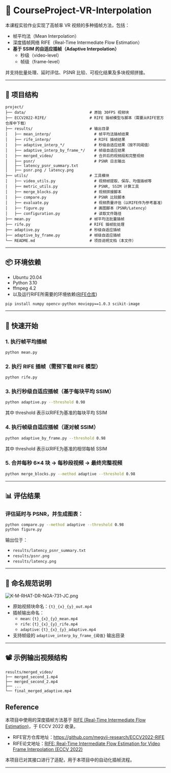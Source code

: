 
# 🎥 CourseProject-VR-Interpolation

本课程实验作业实现了高帧率 VR 视频的多种插帧方法，包括：

- 帧平均法（Mean Interpolation）
- 深度插帧网络 RIFE（Real-Time Intermediate Flow Estimation）
- **基于 SSIM 的自适应插帧（Adaptive Interpolation）**
  - 秒级（video-level）
  - 帧级（frame-level）

并支持批量处理、延时评估、PSNR 比较、可视化结果及多块视频拼接。

---

## 📁 项目结构

```
project/
├── data/                            # 原始 30FPS 视频块
├── ECCV2022-RIFE/                   # RIFE 插帧模型与脚本（需要从RIFE官方仓库中下载）
├── results/                         # 输出目录
│   ├── mean_interp/                   # 帧平均法插帧结果
│   ├── rife_interp/                   # RIFE 插帧结果
│   ├── adaptive_interp_*/             # 秒级自适应结果（按不同阈值）
│   ├── adaptive_interp_by_frame_*/    # 帧级自适应结果
│   ├── merged_video/                  # 合并后的视频段和完整视频
│   ├── psnr/                          # PSNR 日志输出
│   ├── latency_psnr_summary.txt       
│   ├── psnr.png / latency.png         
├── utils/                           # 工具模块
│   ├── video_utils.py                 # 视频帧提取、保存、均值插帧等
│   ├── metric_utils.py                # PSNR, SSIM 计算工具
│   ├── merge_blocks.py                # 视频拼接脚本
│   ├── compare.py                     # PSNR 比较脚本
│   ├── evaluate.py                    # 视频质量评估（以RIFE作为参考基准）
│   ├── figure.py                      # 画图脚本（PSNR/Latency）
│   ├── configuration.py               # 读取文件路径
├── mean.py                          # 帧平均法批量插帧
├── rife.py                          # RIFE 插帧批处理
├── adaptive.py                      # 秒级自适应插帧
├── adaptive_by_frame.py             # 帧级自适应插帧
└── README.md                        # 项目说明文档（本文件）
```

---

## 📦 环境依赖
- Ubuntu 20.04
- Python 3.10 
- ffmpeg 4.2
- 以及运行RIFE所需要的环境依赖([RIFE仓库](https://github.com/megvii-research/ECCV2022-RIFE))
```bash
pip install numpy opencv-python moviepy==1.0.3 scikit-image
```
---

## 🚀 快速开始

### 1. 执行帧平均插帧

```bash
python mean.py
```

### 2. 执行 RIFE 插帧（需预下载 RIFE 模型）

```bash
python rife.py
```

### 3. 执行秒级自适应插帧（基于每块平均 SSIM）

```bash
python adaptive.py --threshold 0.98
```
其中 threshold 表示以RIFE为基准的每块平均 SSIM

### 4. 执行帧级自适应插帧（逐对帧 SSIM）

```bash
python adaptive_by_frame.py --threshold 0.98
```
其中 threshold 表示以RIFE为基准的相邻每帧 SSIM

### 5. 合并每秒 6×4 块 → 每秒段视频 → 最终完整视频

```bash
python merge_blocks.py --method adaptive --threshold 0.98
```

---

## 📊 评估结果

### 评估延时与 PSNR，并生成图表：

```bash
python compare.py --method adaptive --threshold 0.98
python figure.py
```

输出位于：

- `results/latency_psnr_summary.txt`
- `results/psnr.png`
- `results/latency.png`

---

## 📌 命名规范说明
![K-M-RHAT-DR-NGA-731-JC.png](https://i.postimg.cc/266XBRp5/K-M-RHAT-DR-NGA-731-JC.png)

- 原始视频块命名：`{t}_{x}_{y}_out.mp4`
- 插帧输出命名：
  - `mean`: `{t}_{x}_{y}_mean.mp4`
  - `rife`: `{t}_{x}_{y}_rife.mp4`
  - `adaptive`: `{t}_{x}_{y}_adaptive.mp4`
- 支持帧级的 `adaptive_interp_by_frame_{阈值}` 输出目录

---

## 📽️ 示例输出视频结构

```bash
results/merged_video/
├── merged_second_1.mp4
├── merged_second_2.mp4
├── ...
└── final_merged_adaptive.mp4
```

## Reference

本项目中使用的深度插帧方法基于 [RIFE (Real-Time Intermediate Flow Estimation)](https://github.com/megvii-research/ECCV2022-RIFE)，于 ECCV 2022 收录。

- RIFE官方仓库地址：https://github.com/megvii-research/ECCV2022-RIFE
- RIFE论文地址：[RIFE: Real-Time Intermediate Flow Estimation for Video Frame Interpolation (ECCV 2022)](https://arxiv.org/abs/2011.06294)

本项目已对其接口进行了适配，用于本项目中的自动化插帧流程。


---


